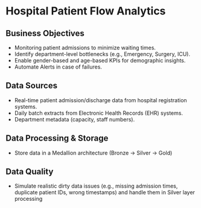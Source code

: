 # Hospital Patient Flow Analytics

## Business Objectives

- Monitoring patient admissions to minimize waiting times.
- Identify department-level bottlenecks (e.g., Emergency, Surgery,
ICU).
- Enable gender-based and age-based KPIs for demographic
insights.
- Automate Alerts in case of failures.

## Data Sources

- Real-time patient admission/discharge data from hospital registration systems.
- Daily batch extracts from Electronic Health Records (EHR) systems.
- Department metadata (capacity, staff numbers).

## Data Processing & Storage
- Store data in a Medallion architecture (Bronze → Silver → Gold)

## Data Quality
- Simulate realistic dirty data issues (e.g., missing admission times, duplicate patient IDs, wrong timestamps) and handle them in Silver layer processing

